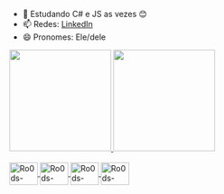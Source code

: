 - 🌱 Estudando C# e JS as vezes 😊
- 📫 Redes: <a href="https://www.linkedin.com/in/rodrigo-gabriel-de-melo-da-silva-990383139">LinkedIn</a>
- 😄 Pronomes: Ele/dele

<div>
	<a href="https://github.com/Ro0ds">
	<img height="180em" src="https://github-readme-stats.vercel.app/api?username=ro0ds&count_private=true&theme=dracula&show_icons=true"/>
	<img height="180em" src="https://github-readme-stats.vercel.app/api/top-langs/?username=ro0ds&layout=compact&langs_count=20&theme=dracula&layout=compact"/>
</div>
	
<div style="display: inline_block"><br>
	<img align="center" alt="Ro0ds-CSharp" height="40" width="50" src="https://cdn.jsdelivr.net/gh/devicons/devicon/icons/csharp/csharp-original.svg" />
	<img align="center" alt="Ro0ds-CPlusPlus" height="40" width="50" src="https://cdn.jsdelivr.net/gh/devicons/devicon/icons/cplusplus/cplusplus-original.svg" />
	<img align="center" alt="Ro0ds-VStudio" height="40" width="50" src="https://cdn.jsdelivr.net/gh/devicons/devicon/icons/visualstudio/visualstudio-plain.svg" />
	<img align="center" alt="Ro0ds-VSCode" height="40" width="50" src="https://cdn.jsdelivr.net/gh/devicons/devicon/icons/vscode/vscode-original.svg" />
</div>
	
##
